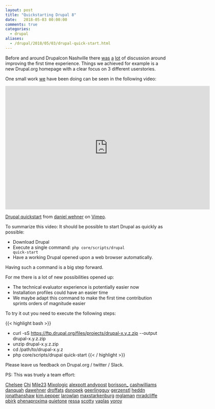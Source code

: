 ```yaml
---
layout: post
title: "Quickstarting Drupal 8"
date:   2018-05-03 00:00:00
comments: true
categories:
  - drupal
aliases:
  - /drupal/2018/05/03/drupal-quick-start.html
---
```


Before and around Drupalcon Nashville there [was](https://www.drupal.org/project/ideas/issues/2956879) [a](https://dri.es/three-ways-we-can-improve-drupal-evaluator-experience) [lot](http://matthewgrasmick.com/compare-php-frameworks) of discussion around improving the first time experience.
Things we achieved for example is a new Drupal.org homepage with a clear focus on 3 different userstories.

One small work [we](https://www.drupal.org/project/drupal/issues/2911319) have been doing can be seen in the following video:


<iframe src="https://player.vimeo.com/video/267910793" width="640" height="386" frameborder="0" webkitallowfullscreen mozallowfullscreen allowfullscreen></iframe>
<p><a href="https://vimeo.com/267910793">Drupal quickstart</a> from <a href="https://vimeo.com/user7658757">daniel wehner</a> on <a href="https://vimeo.com">Vimeo</a>.</p>

To summarize this video: It should be possible to start Drupal as quickly as possible:

* Download Drupal
* Execute a single command: <code>php core/scripts/drupal quick-start</code>
* Have a working Drupal opened upon a web browser automatically.

Having such a command is a big step forward.

For me there is a lot of new possibilities opened up:

* The technical evaluator experience is potentially easier now
* Installation profiles could have an easier time
* We maybe adapt this command to make the first time contribution sprints orders of magnitude easier

To try it out you need to execute the following steps:

{{< highlight bash >}}
- curl -sS https://ftp.drupal.org/files/projects/drupal-x.y.z.zip --output drupal-x.y.z.zip
- unzip drupal-x.y.z.zip
- cd /path/to/drupal-x.y.z
- php core/scripts/drupal quick-start
{{< / highlight >}}

Please leave us feedback on Drupal.org  / twitter / Slack.


PS:
This was truely a team effort:

[Chelsee](https://drupal.org/u/Chelsee)
[Chi](https://drupal.org/u/Chi)
[Mile23](https://drupal.org/u/Mile23)
[Mixologic](https://drupal.org/u/Mixologic)
[alexpott ](https://drupal.org/u/alexpott )
[andypost](https://drupal.org/u/andypost)
[borisson\_](https://drupal.org/u/borisson_)
[cashwilliams](https://drupal.org/u/cashwilliams)
[danquah](https://drupal.org/u/danquah)
[dawehner](https://drupal.org/u/dawehner)
[droffats](https://drupal.org/u/droffats)
[dsnopek](https://drupal.org/u/dsnopek)
[geerlingguy](https://drupal.org/u/geerlingguy)
[gerzenstl](https://drupal.org/u/gerzenstl)
[heddn](https://drupal.org/u/heddn)
[jonathanshaw](https://drupal.org/u/jonathanshaw)
[kim.pepper](https://drupal.org/u/kim.pepper)
[larowlan](https://drupal.org/u/larowlan)
[maxstarkenburg](https://drupal.org/u/maxstarkenburg)
[mglaman](https://drupal.org/u/mglaman)
[mradcliffe ](https://drupal.org/u/mradcliffe )
[pbirk](https://drupal.org/u/pbirk)
[phenaproxima](https://drupal.org/u/phenaproxima)
[quietone](https://drupal.org/u/quietone)
[ressa](https://drupal.org/u/ressa)
[scotty](https://drupal.org/u/scotty)
[vaplas](https://drupal.org/u/vaplas)
[yoroy](https://drupal.org/u/yoroy)
